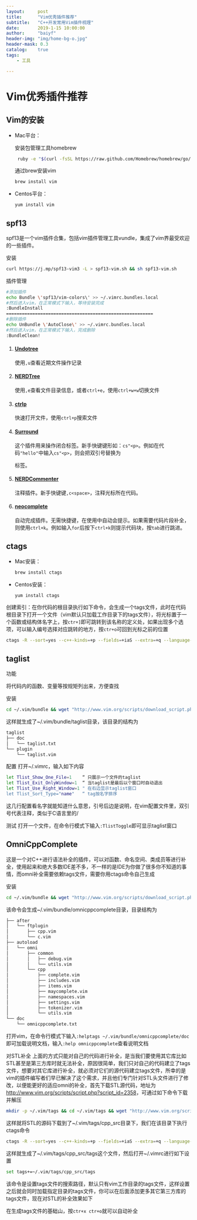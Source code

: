 ```yaml
---
layout:     post
title:      "Vim优秀插件推荐"
subtitle:   "C++开发常用Vim插件梳理"
date:       2019-1-15 10:00:00
author:     "baiyf"
header-img: "img/home-bg-o.jpg"
header-mask: 0.3
catalog:    true
tags:
    - 工具

---
```


# Vim优秀插件推荐

## Vim的安装

- Mac平台：

  安装包管理工具homebrew

  ```bash
   ruby -e "$(curl -fsSL https://raw.github.com/Homebrew/homebrew/go/install)"
  ```

  通过brew安装vim

  ```bash
  brew install vim
  ```

- Centos平台：

  ```bash
  yum install vim
  ```

## spf13

spf13是一个vim插件合集，包括vim插件管理工具vundle，集成了vim界最受欢迎的一些插件。

安装

```bash
curl https://j.mp/spf13-vim3 -L > spf13-vim.sh && sh spf13-vim.sh
```

插件管理

```bash
#添加插件
echo Bundle \'spf13/vim-colors\' >> ~/.vimrc.bundles.local
#然后进入vim，在正常模式下输入，等待安装完成
:BundleInstall
========================================================
#删除插件
echo UnBundle \'AutoClose\' >> ~/.vimrc.bundles.local
#然后进入vim，在正常模式下输入，完成删除
:BundleClean!
```

1. #### [Undotree](https://link.jianshu.com/?t=https://github.com/mbbill/undotree)

   使用`,u`查看近期文件操作记录

2. #### [NERDTree](https://link.jianshu.com/?t=https://github.com/scrooloose/nerdtree)

   使用`,e`查看文件目录信息，或者`ctrl+e`，使用`ctrl+w+w`切换文件

3. #### [ctrlp](https://link.jianshu.com/?t=https://github.com/kien/ctrlp.vim)

   快速打开文件，使用`ctrl+p`搜索文件

4. #### [Surround](https://link.jianshu.com/?t=https://github.com/tpope/vim-surround)

   这个插件用来操作闭合标签。新手快键键形如：`cs"<p>`。例如在代码`"hello"`中输入`cs"<p>`，则会把双引号替换为<p>标签。

5. #### [NERDCommenter](https://link.jianshu.com/?t=https://github.com/scrooloose/nerdcommenter)

   注释插件。新手快键键`,c<space>`，注释光标所在代码。

6. #### [neocomplete](https://link.jianshu.com/?t=https://github.com/shougo/neocomplete)

   自动完成插件。无需快捷键，在使用中自动会提示。如果需要代码片段补全，则使用`ctrl+k`。例如输入`for`后按下`ctrl+k`则提示代码块，按`tab`进行跳进。

## ctags

- Mac安装：

  ```bash
  brew install ctags
  ```

- Centos安装：

  ```bash
  yum install ctags
  ```

创建索引：在你代码的根目录执行如下命令，会生成一个tags文件，此时在代码根目录下打开一个文件（vim默认只加载工作目录下的tags文件），将光标置于一个函数或结构体名字上，按`ctr+]`即可跳转到该名称的定义处，如果出现多个选项，可以输入编号选择对应跳转的地方，按`ctr+o`可回到光标之前的位置

```bash
ctags -R --sort=yes --c++-kinds=+p --fields=+iaS --extra=+q --language-force=C++
```

## taglist

功能

将代码内的函数、变量等按规矩列出来，方便查找

安装

```bash
cd ~/.vim/bundle && wget "http://www.vim.org/scripts/download_script.php?src_id=19574" -O taglist.zip && unzip taglist.zip -d taglist
```

这样就生成了~/.vim/bundle/taglist目录，该目录的结构为

```bash
taglist
├── doc
│   └── taglist.txt
└── plugin
    └── taglist.vim
```

配置
打开~/.vimrc，输入如下内容

```bash
let Tlist_Show_One_File=1    “ 只展示一个文件的taglist
let Tlist_Exit_OnlyWindow=1  “ 当taglist是最后以个窗口时自动退出
let Tlist_Use_Right_Window=1 " 在右边显示taglist窗口
let Tlist_Sort_Type="name"   “ tag按名字排序
```

这几行配置看名字就能知道什么意思，引号后边是说明，在vim配置文件里，双引号代表注释，类似于C语言里的/

测试
打开一个文件，在命令行模式下输入`:TlistToggle`即可显示taglist窗口

## OmniCppComplete

这是一个对C++进行语法补全的插件，可以对函数、命名空间、类成员等进行补全，使用起来和绝大多数IDE差不多，不一样的是IDE为你做了很多你不知道的事情，而omni补全需要依赖tags文件，需要你用ctags命令自己生成

安装

```bash
cd ~/.vim/bundle && wget "http://www.vim.org/scripts/download_script.php?src_id=7722" -O omnicppcomplete.zip && unzip omnicppcomplete.zip -d omnicppcomplete
```

该命令会生成~/.vim/bundle/omnicppcomplete目录，目录结构为

```bash
├── after
│   └── ftplugin
│       ├── cpp.vim
│       └── c.vim
├── autoload
│   └── omni
│       ├── common
│       │   ├── debug.vim
│       │   └── utils.vim
│       └── cpp
│           ├── complete.vim
│           ├── includes.vim
│           ├── items.vim
│           ├── maycomplete.vim
│           ├── namespaces.vim
│           ├── settings.vim
│           ├── tokenizer.vim
│           └── utils.vim
└── doc
    └── omnicppcomplete.txt
```

打开vim，在命令行模式下输入`:helptags ~/.vim/bundle/omnicppcomplete/doc`即可加载说明文档，输入`:help omnicppcomplete`查看说明文档

对STL补全
上面的方式只能对自己的代码进行补全，是当我们要使用其它库比如STL甚至是第三方库时就无法补全，原因很简单，我们只对自己的代码建立了tags文件，想要对其它库进行补全，就必须对它们的源代码建立tags文件，所幸的是vim的插件编写者们早已解决了这个需求，并且他们专门针对STL头文件进行了修改，以便能更好的适应omni的补全，首先下载STL源代码，地址为<http://www.vim.org/scripts/script.php?script_id=2358>，可通过如下命令下载并解压

```bash
mkdir -p ~/.vim/tags && cd ~/.vim/tags && wget "http://www.vim.org/scripts/download_script.php?src_id=9178" -O - | tar jxvf -
```

这样就将STL的源码下载到了~/.vim/tags/cpp_src目录下，我们在该目录下执行ctags命令

```bash
ctags -R --sort=yes --c++-kinds=+p --fields=+iaS --extra=+q --language-force=C++
```

这样就生成了~/.vim/tags/cpp_src/tags这个文件，然后打开~/.vimrc进行如下设置

```bash
set tags+=~/.vim/tags/cpp_src/tags
```

该命令是设置tags文件的搜索路径，默认只有vim工作目录的tags文件，这样设置之后就会同时加载指定目录的tags文件，你可以在后面添加更多其它第三方库的tags文件，现在对STL的补全效果如下

在生成tags文件的基础山，按`ctr+x ctr+o`就可以自动补全
